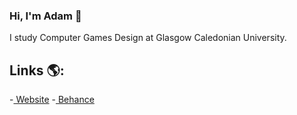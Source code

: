 ### Hi, I'm Adam 👋

I study Computer Games Design at Glasgow Caledonian University.

## Links 🌎:

-<a href="https://www.albsouladam.xyz/"> Website</a>
-<a href="https://www.behance.net/adamalbsoul/"> Behance</a>
